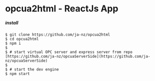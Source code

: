 opcua2html - ReactJs App
====================

##### install 

    $ git clone https://github.com/ja-nz/opcua2html
    $ cd opcua2html
    $ npm i
    $
    $ # start virtual OPC server and express server from repo
    [https://github.com/ja-nz/opcuaServerSide](https://github.com/ja-nz/opcuaServerSide)
    $
    $ # start the dev engine
    $ npm start
